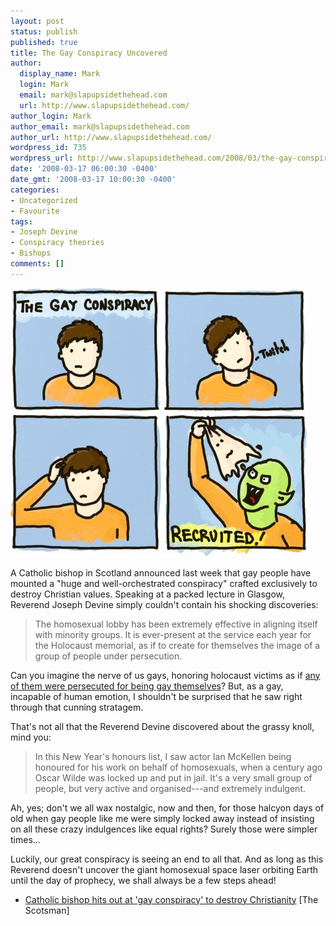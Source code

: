 ```yaml
---
layout: post
status: publish
published: true
title: The Gay Conspiracy Uncovered
author:
  display_name: Mark
  login: Mark
  email: mark@slapupsidethehead.com
  url: http://www.slapupsidethehead.com/
author_login: Mark
author_email: mark@slapupsidethehead.com
author_url: http://www.slapupsidethehead.com/
wordpress_id: 735
wordpress_url: http://www.slapupsidethehead.com/2008/03/the-gay-conspiracy-uncovered/
date: '2008-03-17 06:00:30 -0400'
date_gmt: '2008-03-17 10:00:30 -0400'
categories:
- Uncategorized
- Favourite
tags:
- Joseph Devine
- Conspiracy theories
- Bishops
comments: []
---
```

![The Gay Conspiracy](/wp-content/media/2008/03/gay-conspiracy.jpg)

A Catholic bishop in Scotland announced last week that gay people have mounted a "huge and well-orchestrated conspiracy" crafted exclusively to destroy Christian values. Speaking at a packed lecture in Glasgow, Reverend Joseph Devine simply couldn't contain his shocking discoveries:

> The homosexual lobby has been extremely effective in aligning itself with minority groups. It is ever-present at the service each year for the Holocaust memorial, as if to create for themselves the image of a group of people under persecution.

Can you imagine the nerve of us gays, honoring holocaust victims as if [any of them were persecuted for being gay themselves](http://en.wikipedia.org/wiki/History_of_gays_during_the_Holocaust "Let's not let anyone else forget about them, OK?")? But, as a gay, incapable of human emotion, I shouldn't be surprised that he saw right through that cunning stratagem.

That's not all that the Reverend Devine discovered about the grassy knoll, mind you:

> In this New Year's honours list, I saw actor Ian McKellen being honoured for his work on behalf of homosexuals, when a century ago Oscar Wilde was locked up and put in jail. It's a very small group of people, but very active and organised---and extremely indulgent.

Ah, yes; don't we all wax nostalgic, now and then, for those halcyon days of old when gay people like me were simply locked away instead of insisting on all these crazy indulgences like equal rights? Surely those were simpler times...

Luckily, our great conspiracy is seeing an end to all that. And as long as this Reverend doesn't uncover the giant homosexual space laser orbiting Earth until the day of prophecy, we shall always be a few steps ahead!

- [Catholic bishop hits out at 'gay conspiracy' to destroy Christianity](http://news.scotsman.com/scotland/Catholic-bishop--hits-out.3872740.jp) [The Scotsman]

